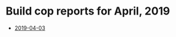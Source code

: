 # Build cop reports for April, 2019

* [2019-04-03](https://bitbucket.org/osrf/gazebo/wiki/buildcop/2019/04/03.md)

